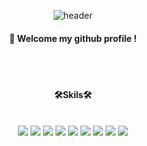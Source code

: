 <div align="center"> 

![header](https://capsule-render.vercel.app/api?type=waving&color=auto&height=300&section=header&text=Welcome&desc=Segyeom's%20GitHub%20Profile&fontColor=ffffff&fontSize=70&animation=fadeIn)

####  :wave: Welcome my github profile !
  
  <br/>
  <br/>

####  🛠️Skils🛠️
  
  <br/>
<img src="https://img.shields.io/badge/javascript-F7DF1E?style=for-the-badge&logo=javascript&logoColor=white">
<img src="https://img.shields.io/badge/typescript-3178C6?style=for-the-badge&logo=typescript&logoColor=white">
<img src="https://img.shields.io/badge/express-000000?style=for-the-badge&logo=express&logoColor=white">
<img src="https://img.shields.io/badge/nestjs-E0234E?style=for-the-badge&logo=nestjs&logoColor=white">
<img src="https://img.shields.io/badge/MySQL-4479A1?style=for-the-badge&logo=MySQL&logoColor=white">
<img src="https://img.shields.io/badge/mongodb-47A248?style=for-the-badge&logo=mongodb&logoColor=white">
<img src="https://img.shields.io/badge/typeform-262627?style=for-the-badge&logo=typeform%20IDE&logoColor=white">
<img src="https://img.shields.io/badge/github-181717?style=for-the-badge&logo=github&logoColor=white">
<img src="https://img.shields.io/badge/amazons3-569A31?style=for-the-badge&logo=amazons3&logoColor=white">
 
  <br/>
  <br/>
  
  

  
</div>
